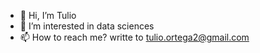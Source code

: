 - 👋 Hi, I’m Tulio
- 👀 I’m interested in data sciences 
- 📫 How to reach me? writte to tulio.ortega2@gmail.com

<!---
tulio2/tulio2 is a ✨ special ✨ repository because its `README.md` (this file) appears on your GitHub profile.
You can click the Preview link to take a look at your changes.
--->
